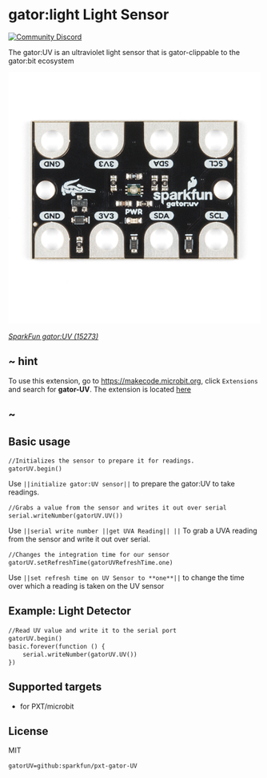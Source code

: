 # gator:light Light Sensor

[![Community Discord](https://img.shields.io/discord/448979533891371018.svg)](https://aka.ms/makecodecommunity)

The gator:UV is an ultraviolet light sensor that is gator-clippable to the gator:bit ecosystem

[![SparkFun gator:UV](https://raw.githubusercontent.com/sparkfun/pxt-gator-uv/master/icon.png)](https://www.sparkfun.com/products/15273)

[*SparkFun gator:UV (15273)*](https://www.sparkfun.com/products/15273)




## ~ hint

To use this extension, go to https://makecode.microbit.org, click ``Extensions`` and search for **gator-UV**. The extension is located [here](https://makecode.microbit.org/pkg/sparkfun/pxt-gator-uv)

## ~

## Basic usage

```blocks
//Initializes the sensor to prepare it for readings.
gatorUV.begin()
```

Use ``||initialize gator:UV sensor||`` to prepare the gator:UV to take readings.

```blocks
//Grabs a value from the sensor and writes it out over serial
serial.writeNumber(gatorUV.UV())
```

Use ``||serial write number ||get UVA Reading|| ||`` To grab a UVA reading from the sensor and write it out over serial.

```blocks
//Changes the integration time for our sensor
gatorUV.setRefreshTime(gatorUVRefreshTime.one)
```

Use ``||set refresh time on UV Sensor to **one**||`` to change the time over which a reading is taken on the UV sensor

## Example: Light Detector

```blocks
//Read UV value and write it to the serial port
gatorUV.begin()
basic.forever(function () {
    serial.writeNumber(gatorUV.UV())
})
```

## Supported targets

* for PXT/microbit

## License

MIT

```package
gatorUV=github:sparkfun/pxt-gator-UV
```
